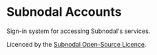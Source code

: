 # Subnodal Accounts
Sign-in system for accessing Subnodal's services.

Licenced by the [Subnodal Open-Source Licence](LICENCE.md).
